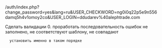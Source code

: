 /auth/index.php?change_password=yes&lang=ru&USER_CHECKWORD=ng0i0q22p5e9n556damq5h4v1omoy2co&USER_LOGIN=ddudarev%40alephtrade.com

Сделать валидации
0. проработать последовательность ошибок
   не заполнено, 
   не соответствуют шаблону, 
   не совпадают 
   
      установить именно в таком порядке



